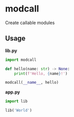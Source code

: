 # modcall
Create callable modules

## Usage
**lib.py**
```python
import modcall

def hello(name: str) -> None:
    print(f'Hello, {name}!')

modcall(__name__, hello)
```

**app.py**
```python
import lib

lib('World')
```
